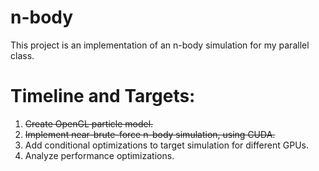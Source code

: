 # n-body
This project is an implementation of an n-body simulation for my parallel class.

# Timeline and Targets:
1. ~~Create OpenGL particle model.~~
2. ~~Implement near-brute-force n-body simulation, using CUDA.~~
3. Add conditional optimizations to target simulation for different GPUs.
4. Analyze performance optimizations.
